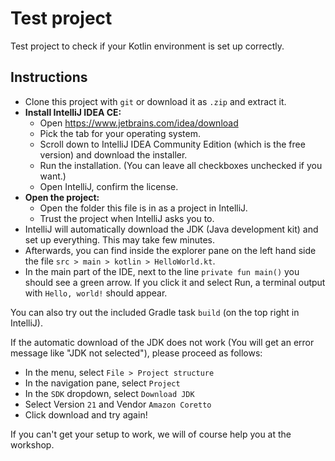 Test project
============

Test project to check if your Kotlin environment is set up correctly.

Instructions
------------

* Clone this project with `git` or download it as `.zip` and extract it.
* **Install IntelliJ IDEA CE:**
    - Open https://www.jetbrains.com/idea/download
    - Pick the tab for your operating system.
    - Scroll down to IntelliJ IDEA Community Edition (which is the free version) and download the installer.
    - Run the installation.
      (You can leave all checkboxes unchecked if you want.)
    - Open IntelliJ, confirm the license.
* **Open the project:**
    - Open the folder this file is in as a project in IntelliJ.
    - Trust the project when IntelliJ asks you to.
* IntelliJ will automatically download the JDK (Java development kit) and set up everything.
  This may take few minutes.
* Afterwards, you can find inside the explorer pane on the left hand side the
  file `src > main > kotlin > HelloWorld.kt`.
* In the main part of the IDE, next to the line `private fun main()` you should see a green arrow. If you click it and
  select Run, a terminal output with `Hello, world!` should appear.

You can also try out the included Gradle task `build` (on the top right in IntelliJ).

If the automatic download of the JDK does not work (You will get an error message like "JDK not selected"),
please proceed as follows:

* In the menu, select `File > Project structure`
* In the navigation pane, select `Project`
* In the `SDK` dropdown, select `Download JDK`
* Select Version `21` and Vendor `Amazon Coretto`
* Click download and try again!

If you can't get your setup to work, we will of course help you at the workshop.

